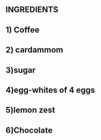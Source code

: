 ## INGREDIENTS

## 1) Coffee

## 2) cardammom

## 3)sugar

## 4)egg-whites of 4 eggs

## 5)lemon zest

## 6)Chocolate

